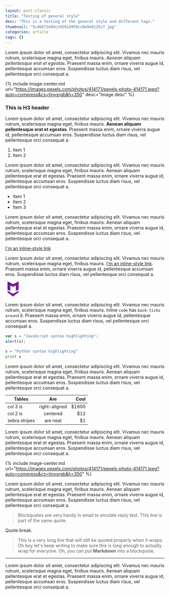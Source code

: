 ```yaml
---
layout: post-classic
title: "Testing of general style"
desc: "This is a testing of the general style and different tags."
thumbnail: "5c4b672e04cc92914959cc8e9e8125c7.jpg"
categories: article
tags: {}
---
```


Lorem ipsum dolor sit amet, consectetur adipiscing elit. Vivamus nec mauris rutrum, scelerisque magna eget, finibus mauris. *Aenean aliquam pellentesque erat et egestas*. Praesent massa enim, ornare viverra augue id, pellentesque accumsan eros. Suspendisse luctus diam risus, vel pellentesque orci consequat a.

{% include image-center.md url="https://images.pexels.com/photos/414171/pexels-photo-414171.jpeg?auto=compress&cs=tinysrgb&h=350" desc="Image desc" %}


### This is H3 header

Lorem ipsum dolor sit amet, consectetur adipiscing elit. Vivamus nec mauris rutrum, scelerisque magna eget, finibus mauris. **Aenean aliquam pellentesque erat et egestas**. Praesent massa enim, ornare viverra augue id, pellentesque accumsan eros. Suspendisse luctus diam risus, vel pellentesque orci consequat a.

1. Item 1
2. Item 2

Lorem ipsum dolor sit amet, consectetur adipiscing elit. Vivamus nec mauris rutrum, scelerisque magna eget, finibus mauris. Aenean aliquam pellentesque erat et egestas. Praesent massa enim, ornare viverra augue id, pellentesque accumsan eros. Suspendisse luctus diam risus, vel pellentesque orci consequat a.

* Item 1
* Item 2
* Item 3

Lorem ipsum dolor sit amet, consectetur adipiscing elit. Vivamus nec mauris rutrum, scelerisque magna eget, finibus mauris. Aenean aliquam pellentesque erat et egestas. Praesent massa enim, ornare viverra augue id, pellentesque accumsan eros. Suspendisse luctus diam risus, vel pellentesque orci consequat a.

[I'm an inline-style link](https://www.google.com)

Lorem ipsum dolor sit amet, consectetur adipiscing elit. Vivamus nec mauris rutrum, scelerisque magna eget, finibus mauris. [I'm an inline-style link](https://www.google.com). Praesent massa enim, ornare viverra augue id, pellentesque accumsan eros. Suspendisse luctus diam risus, vel pellentesque orci consequat a.

![alt text](https://github.com/adam-p/markdown-here/raw/master/src/common/images/icon48.png "Logo Title Text 1")

Lorem ipsum dolor sit amet, consectetur adipiscing elit. Vivamus nec mauris rutrum, scelerisque magna eget, finibus mauris. Inline `code` has `back-ticks around` it. Praesent massa enim, ornare viverra augue id, pellentesque accumsan eros. Suspendisse luctus diam risus, vel pellentesque orci consequat a.

```javascript
var s = "JavaScript syntax highlighting";
alert(s);
```

```python
s = "Python syntax highlighting"
print s
```

Lorem ipsum dolor sit amet, consectetur adipiscing elit. Vivamus nec mauris rutrum, scelerisque magna eget, finibus mauris. Aenean aliquam pellentesque erat et egestas. Praesent massa enim, ornare viverra augue id, pellentesque accumsan eros. Suspendisse luctus diam risus, vel pellentesque orci consequat a.

| Tables        | Are           | Cool  |
| ------------- |:-------------:| -----:|
| col 3 is      | right-aligned | $1600 |
| col 2 is      | centered      |   $12 |
| zebra stripes | are neat      |    $1 |

Lorem ipsum dolor sit amet, consectetur adipiscing elit. Vivamus nec mauris rutrum, scelerisque magna eget, finibus mauris. Aenean aliquam pellentesque erat et egestas. Praesent massa enim, ornare viverra augue id, pellentesque accumsan eros. Suspendisse luctus diam risus, vel pellentesque orci consequat a.

{% include image-center.md url="https://images.pexels.com/photos/414171/pexels-photo-414171.jpeg?auto=compress&cs=tinysrgb&h=350" %}

Lorem ipsum dolor sit amet, consectetur adipiscing elit. Vivamus nec mauris rutrum, scelerisque magna eget, finibus mauris. Aenean aliquam pellentesque erat et egestas. Praesent massa enim, ornare viverra augue id, pellentesque accumsan eros. Suspendisse luctus diam risus, vel pellentesque orci consequat a.

> Blockquotes are very handy in email to emulate reply text.
> This line is part of the same quote.

Quote break.

> This is a very long line that will still be quoted properly when it wraps. Oh boy let's keep writing to make sure this is long enough to actually wrap for everyone. Oh, you can *put* **Markdown** into a blockquote.

---

Lorem ipsum dolor sit amet, consectetur adipiscing elit. Vivamus nec mauris rutrum, scelerisque magna eget, finibus mauris. Aenean aliquam pellentesque erat et egestas. Praesent massa enim, ornare viverra augue id, pellentesque accumsan eros. Suspendisse luctus diam risus, vel pellentesque orci consequat a.
